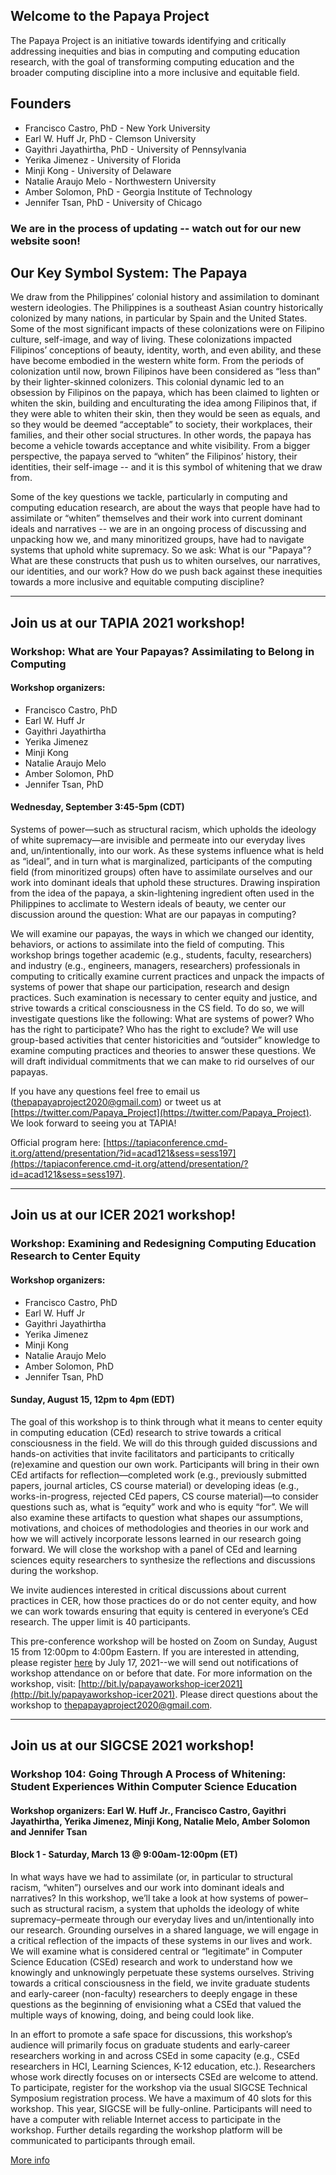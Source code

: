## Welcome to the Papaya Project

The Papaya Project is an initiative towards identifying and critically addressing inequities and bias in computing and computing education research, with the goal of transforming computing education and the broader computing discipline into a more inclusive and equitable field.


## Founders
- Francisco Castro, PhD - New York University
- Earl W. Huff Jr, PhD - Clemson University
- Gayithri Jayathirtha, PhD - University of Pennsylvania
- Yerika Jimenez - University of Florida
- Minji Kong - University of Delaware
- Natalie Araujo Melo - Northwestern University
- Amber Solomon, PhD - Georgia Institute of Technology
- Jennifer Tsan, PhD - University of Chicago


### We are in the process of updating -- watch out for our new website soon!


## Our Key Symbol System: The Papaya
We draw from the Philippines’ colonial history and assimilation to dominant western ideologies. The Philippines is a southeast Asian country historically colonized by many nations, in particular by Spain and the United States. Some of the most significant impacts of these colonizations were on Filipino culture, self-image, and way of living. These colonizations impacted Filipinos’ conceptions of beauty, identity, worth, and even ability, and these have become embodied in the western white form. From the periods of colonization until now, brown Filipinos have been considered as “less than” by their lighter-skinned colonizers. This colonial dynamic led to an obsession by Filipinos on the papaya, which has been claimed to lighten or whiten the skin, building and enculturating the idea among Filipinos that, if they were able to whiten their skin, then they would be seen as equals, and so they would be deemed “acceptable” to society, their workplaces, their families, and their other social structures. In other words, the papaya has become a vehicle towards acceptance and white visibility. From a bigger perspective, the papaya served to “whiten” the Filipinos’ history, their identities, their self-image -- and it is this symbol of whitening that we draw from.

Some of the key questions we tackle, particularly in computing and computing education research, are about the ways that people have had to assimilate or “whiten” themselves and their work into current dominant ideals and narratives -- we are in an ongoing process of discussing and unpacking how we, and many minoritized groups, have had to navigate systems that uphold white supremacy. So we ask: What is our "Papaya"? What are these constructs that push us to whiten ourselves, our narratives, our identities, and our work? How do we push back against these inequities towards a more inclusive and equitable computing discipline?

---

## Join us at our TAPIA 2021 workshop!

### Workshop: What are Your Papayas? Assimilating to Belong in Computing

#### Workshop organizers: 
- Francisco Castro, PhD
- Earl W. Huff Jr
- Gayithri Jayathirtha
- Yerika Jimenez
- Minji Kong
- Natalie Araujo Melo
- Amber Solomon, PhD
- Jennifer Tsan, PhD

#### Wednesday, September 3:45-5pm (CDT)

Systems of power—such as structural racism, which upholds the ideology of white supremacy—are invisible and permeate into our everyday lives and, un/intentionally, into our work. As these systems influence what is held as “ideal”, and in turn what is marginalized, participants of the computing field (from minoritized groups) often have to assimilate ourselves and our work into dominant ideals that uphold these structures. Drawing inspiration from the idea of the papaya, a skin-lightening ingredient often used in the Philippines to acclimate to Western ideals of beauty, we center our discussion around the question: What are our papayas in computing?

We will examine our papayas, the ways in which we changed our identity, behaviors, or actions to assimilate into the field of computing. This workshop brings together academic (e.g., students, faculty, researchers) and industry (e.g., engineers, managers, researchers) professionals in computing to critically examine current practices and unpack the impacts of systems of power that shape our participation, research and design practices. Such examination is necessary to center equity and justice, and strive towards a critical consciousness in the CS field. To do so, we will investigate questions like the following: What are systems of power? Who has the right to participate? Who has the right to exclude? We will use group-based activities that center historicities and “outsider” knowledge to examine computing practices and theories to answer these questions. We will draft individual commitments that we can make to rid ourselves of our papayas.

If you have any questions feel free to email us (thepapayaproject2020@gmail.com) or tweet us at [https://twitter.com/Papaya_Project](https://twitter.com/Papaya_Project). We look forward to seeing you at TAPIA!

Official program here: [https://tapiaconference.cmd-it.org/attend/presentation/?id=acad121&sess=sess197](https://tapiaconference.cmd-it.org/attend/presentation/?id=acad121&sess=sess197).

---

## Join us at our ICER 2021 workshop!

### Workshop: Examining and Redesigning Computing Education Research to Center Equity

#### Workshop organizers: 
- Francisco Castro, PhD
- Earl W. Huff Jr
- Gayithri Jayathirtha
- Yerika Jimenez
- Minji Kong
- Natalie Araujo Melo
- Amber Solomon, PhD
- Jennifer Tsan, PhD

#### Sunday, August 15, 12pm to 4pm (EDT)

The goal of this workshop is to think through what it means to center equity in computing education (CEd) research to strive towards a critical consciousness in the field. We will do this through guided discussions and hands-on activities that invite facilitators and participants to critically (re)examine and question our own work. Participants will bring in their own CEd artifacts for reflection—completed work (e.g., previously submitted papers, journal articles, CS course material) or developing ideas (e.g., works-in-progress, rejected CEd papers, CS course material)—to consider questions such as, what is “equity” work and who is equity “for”. We will also examine these artifacts to question what shapes our assumptions, motivations, and choices of methodologies and theories in our work and how we will actively incorporate lessons learned in our research going forward. We will close the workshop with a panel of CEd and learning sciences equity researchers to synthesize the reflections and discussions during the workshop.

We invite audiences interested in critical discussions about current practices in CER, how those practices do or do not center equity, and how we can work towards ensuring that equity is centered in everyone’s CEd research. The upper limit is 40 participants.

This pre-conference workshop will be hosted on Zoom on Sunday, August 15 from 12:00pm to 4:00pm Eastern. If you are interested in attending, please register [here](https://forms.gle/V6T6sfqNq8FgUmjK9) by July 17, 2021--we will send out notifications of workshop attendance on or before that date. For more information on the workshop, visit: [http://bit.ly/papayaworkshop-icer2021](http://bit.ly/papayaworkshop-icer2021). Please direct questions about the workshop to thepapayaproject2020@gmail.com.

---

## Join us at our SIGCSE 2021 workshop!

### Workshop 104: Going Through A Process of Whitening: Student Experiences Within Computer Science Education
#### Workshop organizers: Earl W. Huff Jr., Francisco Castro, Gayithri Jayathirtha, Yerika Jimenez, Minji Kong, Natalie Melo, Amber Solomon and Jennifer Tsan

#### Block 1 - Saturday, March 13 @ 9:00am-12:00pm (ET)

In what ways have we had to assimilate (or, in particular to structural racism, “whiten”) ourselves and our work into dominant ideals and narratives? In this workshop, we’ll take a look at how systems of power–such as structural racism, a system that upholds the ideology of white supremacy–permeate through our everyday lives and un/intentionally into our research. Grounding ourselves in a shared language, we will engage in a critical reflection of the impacts of these systems in our lives and work. We will examine what is considered central or “legitimate” in Computer Science Education (CSEd) research and work to understand how we knowingly and unknowingly perpetuate these systems ourselves. Striving towards a critical consciousness in the field, we invite graduate students and early-career (non-faculty) researchers to deeply engage in these questions as the beginning of envisioning what a CSEd that valued the multiple ways of knowing, doing, and being could look like.

In an effort to promote a safe space for discussions, this workshop’s audience will primarily focus on graduate students and early-career researchers working in and across CSEd in some capacity (e.g., CSEd researchers in HCI, Learning Sciences, K-12 education, etc.). Researchers whose work directly focuses on or intersects CSEd are welcome to attend. To participate, register for the workshop via the usual SIGCSE Technical Symposium registration process. We have a maximum of 40 slots for this workshop. This year, SIGCSE will be fully-online. Participants will need to have a computer with reliable Internet access to participate in the workshop. Further details regarding the workshop platform will be communicated to participants through email.

[More info](https://sigcse2021.sigcse.org/schedule/workshops/#workshop-104)


